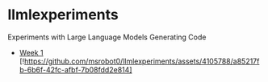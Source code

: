 # llmlexperiments
Experiments with Large Language Models Generating Code

- [Week 1](https://github.com/msrobot0/llmlexperiments/tree/main/October23/13)
  [!https://github.com/msrobot0/llmlexperiments/assets/4105788/a85217fb-6b6f-42fc-afbf-7b08fdd2e814]

